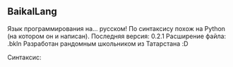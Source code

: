 ## BaikalLang ##

Язык программирования на... русском!
По синтаксису похож на Python (на котором он и написан). Последняя версия: 0.2.1
Расширение файла: .bkln
Разработан рандомным школьником из Татарстана :D

Синтаксис:
